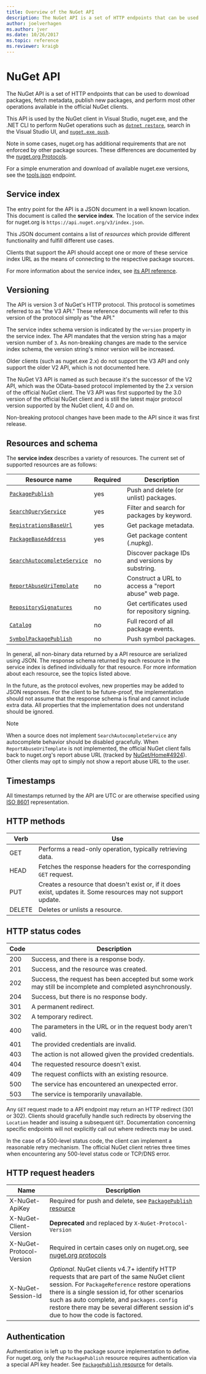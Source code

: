 ```yaml
---
title: Overview of the NuGet API
description: The NuGet API is a set of HTTP endpoints that can be used to download packages, fetch metadata, publish new packages, etc.
author: joelverhagen
ms.author: jver
ms.date: 10/26/2017
ms.topic: reference
ms.reviewer: kraigb
---
```


# NuGet API

The NuGet API is a set of HTTP endpoints that can be used to download packages, fetch metadata, publish new packages,
and perform most other operations available in the official NuGet clients.

This API is used by the NuGet client in Visual Studio, nuget.exe, and the .NET CLI to perform NuGet operations such as
[`dotnet restore`](/dotnet/articles/core/preview3/tools/dotnet-restore), search in the Visual Studio UI, and [`nuget.exe push`](../tools/cli-ref-push.md).

Note in some cases, nuget.org has additional requirements that are not enforced by other package sources. These differences are documented by the [nuget.org Protocols](nuget-protocols.md).

For a simple enumeration and download of available nuget.exe versions, see the [tools.json](tools-json.md) endpoint.

## Service index

The entry point for the API is a JSON document in a well known location. This document is called the **service index**. The location of the service index for nuget.org is `https://api.nuget.org/v3/index.json`.

This JSON document contains a list of *resources* which provide different functionality and fulfill different
use cases.

Clients that support the API should accept one or more of these service index URL as the means of connecting to the
respective package sources.

For more information about the service index, see [its API reference](service-index.md).

## Versioning

The API is version 3 of NuGet's HTTP protocol. This protocol is sometimes referred to as "the V3 API." These reference
documents will refer to this version of the protocol simply as "the API."

The service index schema version is indicated by the `version` property in the service index. The API mandates that
the version string has a major version number of `3`. As non-breaking changes are made to the service index schema, the version string's minor version will be increased.

Older clients (such as nuget.exe 2.x) do not support the V3 API and only support the older V2 API, which is not
documented here.

The NuGet V3 API is named as such because it's the successor of the V2 API, which was the OData-based protocol
implemented by the 2.x version of the official NuGet client. The V3 API was first supported by the 3.0 version of the
official NuGet client and is still the latest major protocol version supported by the NuGet client, 4.0 and on. 

Non-breaking protocol changes have been made to the API since it was first release.

## Resources and schema

The **service index** describes a variety of resources. The current set of supported resources are as follows:

Resource name                                                           | Required | Description
----------------------------------------------------------------------  | -------- | -----------
[`PackagePublish`](package-publish-resource.md)                        | yes      | Push and delete (or unlist) packages.
[`SearchQueryService`](search-query-service-resource.md)               | yes      | Filter and search for packages by keyword.
[`RegistrationsBaseUrl`](registration-base-url-resource.md)            | yes      | Get package metadata.
[`PackageBaseAddress`](package-base-address-resource.md)               | yes      | Get package content (.nupkg).
[`SearchAutocompleteService`](search-autocomplete-service-resource.md) | no       | Discover package IDs and versions by substring.
[`ReportAbuseUriTemplate`](report-abuse-resource.md)                   | no       | Construct a URL to access a "report abuse" web page.
[`RepositorySignatures`](repository-signatures-resource.md)             | no      | Get certificates used for repository signing.
[`Catalog`](catalog-resource.md)                                         | no      | Full record of all package events.
[`SymbolPackagePublish`](symbol-package-publish-resource.md)            | no      | Push symbol packages.

In general, all non-binary data returned by a API resource are serialized using JSON. The response schema
returned by each resource in the service index is defined individually for that resource. For more information about
each resource, see the topics listed above.

In the future, as the protocol evolves, new properties may be added to JSON responses. For the client to be future-proof,
the implementation should not assume that the response schema is final and cannot include extra data. All properties
that the implementation does not understand should be ignored.

> [!Note]
> When a source does not implement `SearchAutocompleteService` any autocomplete behavior should be disabled
> gracefully. When `ReportAbuseUriTemplate` is not implemented, the official NuGet client falls back to nuget.org's
> report abuse URL (tracked by [NuGet/Home#4924](https://github.com/NuGet/Home/issues/4924)). Other clients may opt
> to simply not show a report abuse URL to the user.

## Timestamps

All timestamps returned by the API are UTC or are otherwise specified using
[ISO 8601](https://www.iso.org/iso-8601-date-and-time-format.html) representation. 

## HTTP methods

Verb   | Use
------ | -----------
GET    | Performs a read-only operation, typically retrieving data.
HEAD   | Fetches the response headers for the corresponding `GET` request.
PUT    | Creates a resource that doesn't exist or, if it does exist, updates it. Some resources may not support update.
DELETE | Deletes or unlists a resource.

## HTTP status codes

Code | Description
---- | -----
200  | Success, and there is a response body.
201  | Success, and the resource was created.
202  | Success, the request has been accepted but some work may still be incomplete and completed asynchronously.
204  | Success, but there is no response body.
301  | A permanent redirect.
302  | A temporary redirect.
400  | The parameters in the URL or in the request body aren't valid.
401  | The provided credentials are invalid.
403  | The action is not allowed given the provided credentials.
404  | The requested resource doesn't exist.
409  | The request conflicts with an existing resource.
500  | The service has encountered an unexpected error.
503  | The service is temporarily unavailable.

Any `GET` request made to a API endpoint may return an HTTP redirect (301 or 302). Clients should gracefully handle
such redirects by observing the `Location` header and issuing a subsequent `GET`. Documentation concerning specific
endpoints will not explicitly call out where redirects may be used.

In the case of a 500-level status code, the client can implement a reasonable retry mechanism. The official NuGet
client retries three times when encountering any 500-level status code or TCP/DNS error.

## HTTP request headers

Name                     | Description
------------------------ | -----------
X-NuGet-ApiKey           | Required for push and delete, see [`PackagePublish` resource](package-publish-resource.md)
X-NuGet-Client-Version   | **Deprecated** and replaced by `X-NuGet-Protocol-Version`
X-NuGet-Protocol-Version | Required in certain cases only on nuget.org, see [nuget.org protocols](NuGet-Protocols.md)
X-NuGet-Session-Id       | *Optional*. NuGet clients v4.7+ identify HTTP requests that are part of the same NuGet client session. For `PackageReference` restore operations there is a single session id, for other scenarios such as auto complete, and `packages.config` restore there may be several different session id's due to how the code is factored.

## Authentication

Authentication is left up to the package source implementation to define. For nuget.org, only the `PackagePublish`
resource requires authentication via a special API key header. See
[`PackagePublish` resource](package-publish-resource.md) for details.
